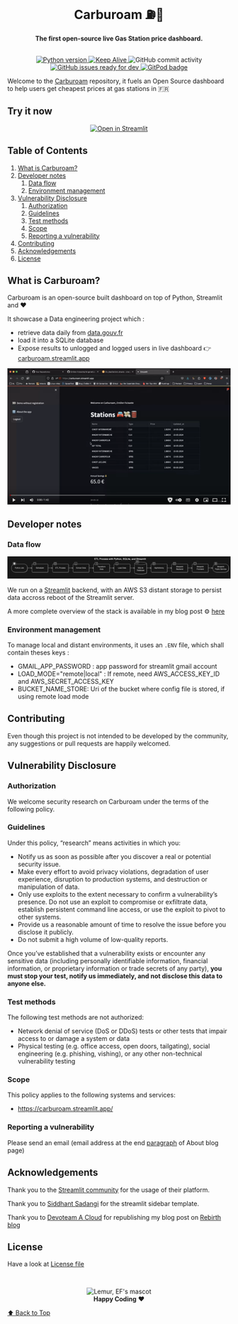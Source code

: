 <div align="center">
  <br>
  <h1>Carburoam ⛽💸</h1>
  <strong>The first open-source live Gas Station price dashboard.</strong>
</div>
<br>
<p align="center">
 <!-- add python version badge -->
  <a href="https://github.com/Emilien-Foissotte/carburoam/blob/main/Pipfile">
    <img src="https://img.shields.io/badge/python-3.12-red?logo=python" alt="Python version">
  </a>
  <a href="https://github.com/emilien-foissotte/carburoam/actions/workflows/keep-alive.yml">
    <img src="https://github.com/emilien-foissotte/carburoam/actions/workflows/keep-alive.yml/badge.svg" alt="Keep Alive">
  </a>
  <img src="https://img.shields.io/github/commit-activity/w/emilien-foissotte/carburoam" alt="GitHub commit activity">
  <a href="https://github.com/emilien-foissotte/carburoam/issues?q=is%3Aissue+is%3Aopen+label%3A%22ready+for+dev%22">
    <img src="https://img.shields.io/github/issues/emilien-foissotte/carburoam/ready for dev" alt="GitHub issues ready for dev">
  </a>
  <a href="https://carburoam.streamlit.app/demo">
    <img src="https://img.shields.io/badge/etl-automated-blue?logo=python" alt="GitPod badge">
  </a>
</p>

Welcome to the [Carburoam](https://carburoam.streamlit.app/about) repository, it fuels
an Open Source dashboard to help users get cheapest prices at gas stations in 🇫🇷

## Try it now

<p align="center">
    <a href="https://carburoam.streamlit.app/demo" target="_blank"><img src="https://static.streamlit.io/badges/streamlit_badge_black_white.svg" alt="Open in Streamlit" style="height: 60px !important;width: 217px !important;">
    </a>
</p>

## Table of Contents

1. [What is Carburoam?](#what-is-carburoam)
2. [Developer notes](#developer-notes)
   1. [Data flow](#data-flow)
   2. [Environment management](#environment-management)
3. [Vulnerability Disclosure](#vulnerability-disclosure)
   1. [Authorization](#authorization)
   2. [Guidelines](#guidelines)
   3. [Test methods](#test-methods)
   4. [Scope](#scope)
   5. [Reporting a vulnerability](#reporting-a-vulnerability)
4. [Contributing](#contributing)
5. [Acknowledgements](#acknowledgements)
6. [License](#license)

## What is Carburoam?

Carburoam is an open-source built dashboard on top of Python, Streamlit and ❤️

It showcase a Data engineering project which :

- retrieve data daily from [data.gouv.fr](https://www.data.gouv.fr/fr/datasets/prix-des-carburants-en-france-flux-instantane-v2-amelioree/)
- load it into a SQLite database
- Expose results to unlogged and logged users in live dashboard 👉 [carburoam.streamlit.app](https://carburoam.streamlit.app/)

[![Watch the video](medias/videocover.png)](https://www.youtube.com/embed/Hdzx-nRAvdI)

## Developer notes

### Data flow

![ETL workflow](medias/workflow.png)

We run on a [Streamlit](https://streamlit.io/) backend, with an AWS S3 distant storage to persist
data accross reboot of the Streamlit server.

A more complete overview of the stack is available in my blog post
⚙️ [here](https://emilien-foissotte.github.io/posts/posts/2024/05/streamlit-gas-stations/?utm_campaign=GasWebApp)

### Environment management

To manage local and distant environments, it uses an `.ENV` file, which shall contain theses keys :

- GMAIL_APP_PASSWORD : app password for streamlit gmail account
- LOAD_MODE="remote|local" : If remote, need AWS_ACCESS_KEY_ID and AWS_SECRET_ACCESS_KEY
- BUCKET_NAME_STORE: Uri of the bucket where config file is stored, if using remote load mode

## Contributing

Even though this project is not intended to be developed by the community, any suggestions or pull requests are happily welcomed.

## Vulnerability Disclosure

### Authorization

We welcome security research on Carburoam under the terms of the following policy.

### Guidelines

Under this policy, “research” means activities in which you:

- Notify us as soon as possible after you discover a real or potential security issue.
- Make every effort to avoid privacy violations, degradation of user experience, disruption to production systems, and destruction or manipulation of data.
- Only use exploits to the extent necessary to confirm a vulnerability’s presence. Do not use an exploit to compromise or exfiltrate data, establish persistent command line access, or use the exploit to pivot to other systems.
- Provide us a reasonable amount of time to resolve the issue before you disclose it publicly.
- Do not submit a high volume of low-quality reports.

Once you’ve established that a vulnerability exists or encounter any sensitive data (including personally identifiable information, financial information, or proprietary information or trade secrets of any party), **you must stop your test, notify us immediately, and not disclose this data to anyone else.**

### Test methods

The following test methods are not authorized:

- Network denial of service (DoS or DDoS) tests or other tests that impair access to or damage a system or data
- Physical testing (e.g. office access, open doors, tailgating), social engineering (e.g. phishing, vishing), or any other non-technical vulnerability testing

### Scope

This policy applies to the following systems and services:

- https://carburoam.streamlit.app/

### Reporting a vulnerability

Please send an email (email address at the end [paragraph](https://emilien-foissotte.github.io/me/) of About blog page)

## Acknowledgements

Thank you to the [Streamlit community](https://streamlit.io/) for the
usage of their platform.

Thank you to [Siddhant Sadangi](https://github.com/SiddhantSadangi) for the streamlit sidebar template.

Thank you to [Devoteam A Cloud](https://acloud.devoteam.com/) for republishing my blog post on [Rebirth blog](https://rebirth.devoteam.com/2024/06/25/data-pipeline-etl-streamlit/)

## License

Have a look at [License file](https://github.com/Emilien-Foissotte/carburoam/blob/main/LICENSE.txt)

<br>

<p align="center">
  <img alt="Lemur, EF's mascot" width="250px" src="https://emilienfoissotte.fr/public/sharefolder/lemur.jpg">
  <br>
  <strong>Happy Coding</strong> ❤️
</p>

[⬆ Back to Top](#table-of-contents)
